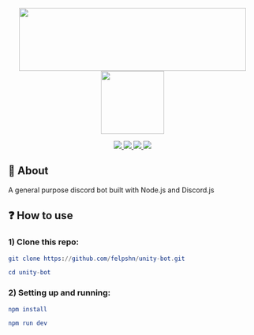 <p align="center">
    <a href="https://github.com/felpshn/unity-bot">
       <img width="460" height="128" src="https://github.com/felpshn/unity-bot/blob/master/.github/unity-logo.png">
       <img width="128" height="128" src="https://github.com/felpshn/unity-bot/blob/master/.github/unity-icon.png">
    </a>
</p>

<p align="center">
    <a href="https://github.com/felpshn/unity-bot">
        <img src="https://img.shields.io/badge/version-1.0-lightgrey">
    </a>
    <a href="https://nodejs.org/en/">
        <img src="https://img.shields.io/badge/built%20with-Node%20JS-brightgreen">
    </a>
    <a href="https://github.com/discordjs/discord.js/">
        <img src="https://img.shields.io/badge/built%20with-Discord%20JS-blue">
    </a>
    <a href="https://github.com/felpshn/unity-bot/blob/master/LICENSE">
        <img src="https://img.shields.io/badge/license-MIT-orange">
    </a>
</p>

## :scroll: About

A general purpose discord bot built with Node.js and Discord.js 

## :question: How to use

### 1) Clone this repo:
```elm
git clone https://github.com/felpshn/unity-bot.git

cd unity-bot
```
### 2) Setting up and running:
```elm
npm install

npm run dev
```